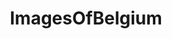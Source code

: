 ---
title: ImagesOfBelgium
crosslinks:
- belgium
- pics
- imagesofnetwork
- europe
- summonerswar
- food
- beerporn
- MyWallpaperClub
- OldSchoolCool
- mildlyinteresting
- AbandonedPorn
- aww
- funny
- MilitaryPorn
- formula1
- itookapicture
- travel
- whatsthisbug
- HistoryPorn
- uwaterloo
---